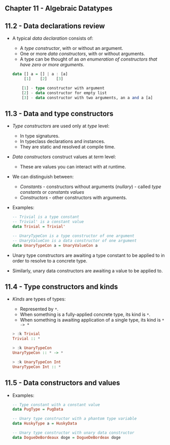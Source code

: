 ## Chapter 11 - Algebraic Datatypes

## 11.2 - Data declarations review

- A typical _data declaration_ consists of:
    - A _type constructor_, with or without an argument.
    - One or more _data constructors_, with or without arguments.
    - A type can be thought of as _an enumeration of constructors that have zero or more arguments_.

    ```haskell
    data [] a = [] | a : [a]
         [1]    [2]    [3]

        [1] - type constructor with argument
        [2] - data constructor for empty list
        [3] - data constructor with two arguments, an a and a [a]
    ```


## 11.3 - Data and type constructors

- _Type constructors_ are used only at _type_ level:
    - In type signatures.
    - In typeclass declarations and instances.
    - They are static and resolved at compile time.

- _Data constructors_ construct values at _term_ level:
    - These are values you can interact with at runtime.

- We can distinguish between:
    - _Constants_ - constructors without arguments (_nullary_) - called _type constants_ or _constants values_
    - _Constructors_ - other constructors with arguments.

- Examples:

    ```haskell
    -- Trivial is a type constant
    -- Trivial' is a constant value
    data Trivial = Trivial'

    -- UnaryTypeCon is a type constructor of one argument
    -- UnaryValueCon is a data constructor of one argument
    data UnaryTypeCon a = UnaryValueCon a
    ```

- Unary type constructors are awaiting a type constant to be applied to in order to resolve to a concrete type.

- Similarly, unary data constructors are awaiting a value to be applied to.


## 11.4 - Type constructors and kinds

- _Kinds_ are types of types:
    - Represented by `*`.
    - When something is a fully-applied concrete type, its kind is `*`.
    - When something is awaiting application of a single type, its kind is `* -> *`

    ```haskell
    > :k Trivial
    Trivial :: *

    > :k UnaryTypeCon
    UnaryTypeCon :: * -> *

    > :k UnaryTypeCon Int
    UnaryTypeCon Int :: *
    ```


## 11.5 - Data constructors and values

- Examples:

    ```haskell
    -- Type constant with a constant value
    data PugType = PugData

    -- Unary type constructor with a phantom type variable
    data HuskyType a = HuskyData

    -- Unary type constructor with unary data constructor
    data DogueDeBordeaux doge = DogueDeBordeax doge
    ```

